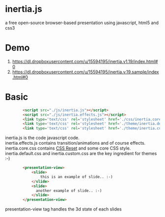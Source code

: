 inertia.js
==========

a free open-source browser-based presentation using javascript, html5 and css3

Demo
====
1. https://dl.dropboxusercontent.com/u/15594195/inertia.v1.19/index.html#0 <br/>
2. https://dl.dropboxusercontent.com/u/15594195/inertia.v.19.sample/index.html#0

Basic
=====
```html
		<script src="./js/inertia.js"></script>
		<script src="./js/inertia.effects.js"></script>
		<link type='text/css' rel='stylesheet' href='./css/inertia.core.css'></link>
		<link type='text/css' rel='stylesheet' href='./theme/inertia.default.css'></link>
		<link type='text/css' rel='stylesheet' href='./theme/inertia.custom.css'></link>
```

inertia.js is the code javascript code. <br/>
inertia.effects.js contains transition/animations and of course effects. <br/>
inertia.core.css contains <a href='http://meyerweb.com/eric/tools/css/reset/'>CSS Reset</a> and some core CSS style. <br/>
inertia.default.css and inertia.custom.css are the key ingredient for themes :-)<br/>

```html
		<presentation-view>
			<slide>
				this is an example of slide.. :-) 
			</slide>
			<slide>
			  another example of slide.. :-) 
			</slide>
		</presentation-view>

```
presentation-view tag handles the 3d state of each slides
